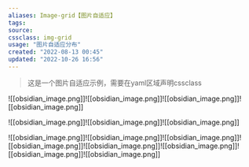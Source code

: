 ```yaml
---
aliases: Image-grid【图片自适应】
tags: 
source:
cssclass: img-grid  
usage: "图片自适应分布"
created: "2022-08-13 00:45"
updated: "2022-10-26 16:56"
---
```


>  这是一个图片自适应示例，需要在yaml区域声明cssclass
>  

![[obsidian_image.png]]![[obsidian_image.png]]![[obsidian_image.png]]![[obsidian_image.png]]

![[obsidian_image.png]]![[obsidian_image.png]]![[obsidian_image.png]]

![[obsidian_image.png]]![[obsidian_image.png]]![[obsidian_image.png]]![[obsidian_image.png]]![[obsidian_image.png]]![[obsidian_image.png]]![[obsidian_image.png]]![[obsidian_image.png]]